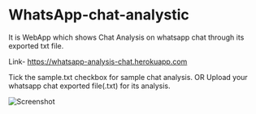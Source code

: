# WhatsApp-chat-analystic
It is WebApp which shows Chat Analysis on whatsapp chat through its exported txt file.

Link- https://whatsapp-analysis-chat.herokuapp.com

Tick the sample.txt checkbox for sample chat analysis.
OR
Upload your whatsapp chat exported file(.txt) for its analysis.

![Screenshot](https://github.com/tptarun/WhatsApp-chat-analystic/blob/master/screencapture-whatsapp-analysis-chat-herokuapp-2021-09-26-18_44_50.png)
